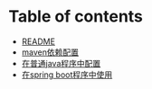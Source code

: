 # Table of contents

* [README](README.md)
* [maven依赖配置](maven-yi-lai-pei-zhi.md)
* [在普通java程序中配置](zai-pu-tong-java-cheng-xu-zhong-pei-zhi.md)
* [在spring boot程序中使用](zai-spring-boot-cheng-xu-zhong-shi-yong.md)

